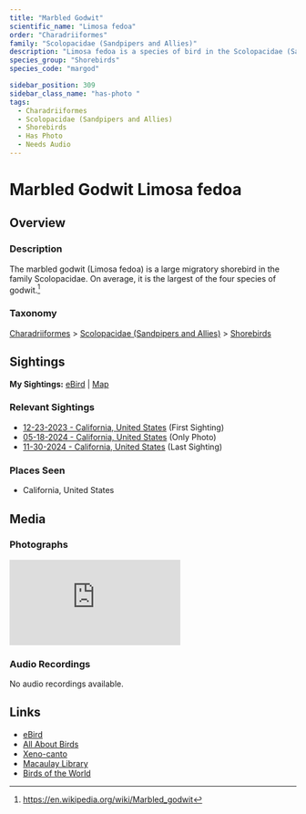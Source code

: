 ```yaml
---
title: "Marbled Godwit"
scientific_name: "Limosa fedoa"
order: "Charadriiformes"
family: "Scolopacidae (Sandpipers and Allies)"
description: "Limosa fedoa is a species of bird in the Scolopacidae (Sandpipers and Allies) family. It has been observed 9 times. It has been photographed."
species_group: "Shorebirds"
species_code: "margod"

sidebar_position: 309
sidebar_class_name: "has-photo "
tags: 
  - Charadriiformes
  - Scolopacidae (Sandpipers and Allies)
  - Shorebirds
  - Has Photo
  - Needs Audio
---
```


# Marbled Godwit <span className='sci_name'>Limosa fedoa</span>

## Overview

### Description
The marbled godwit (Limosa fedoa) is a large migratory shorebird in the family Scolopacidae. On average, it is the largest of the four species of godwit.[^1]

[^1]: https://en.wikipedia.org/wiki/Marbled_godwit

### Taxonomy
[Charadriiformes](/tags/charadriiformes) > [Scolopacidae (Sandpipers and Allies)](/tags/scolopacidae-sandpipers-and-allies) > [Shorebirds](/tags/shorebirds)


## Sightings

**My Sightings:** [eBird](https://ebird.org/lifelist?r=world&time=life&spp=margod) | [Map](/map?species_code=margod)

### Relevant Sightings

* [12-23-2023 - California, United States](https://ebird.org/checklist/S157058117) (First Sighting)
* [05-18-2024 - California, United States](https://ebird.org/checklist/S175378784) (Only Photo)
* [11-30-2024 - California, United States](https://ebird.org/checklist/S204074627) (Last Sighting)

### Places Seen

* California, United States



## Media
### Photographs
<iframe className="photo_iframe vertical" src="https://macaulaylibrary.org/asset/619242609/embed" frameBorder="0" allowFullScreen></iframe>

### Audio Recordings
No audio recordings available.

## Links
* [eBird](https://ebird.org/species/margod) 
* [All About Birds](https://www.allaboutbirds.org/guide/margod) 
* [Xeno-canto](https://www.xeno-canto.org/species/limosa-fedoa) 
* [Macaulay Library](https://search.macaulaylibrary.org/catalog?taxonCode=margod&sort=rating_rank_desc)
* [Birds of the World](https://birdsoftheworld.org/bow/species/margod)
